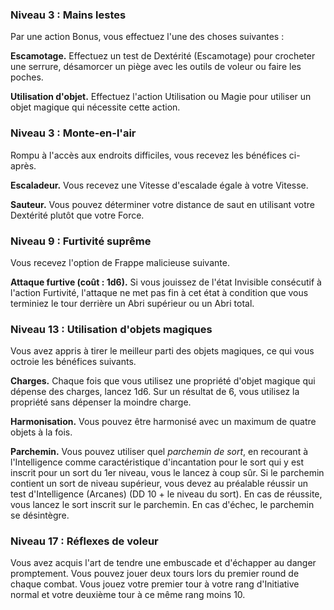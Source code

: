 
### Niveau 3 : Mains lestes

Par une action Bonus, vous effectuez l'une des choses suivantes :

**Escamotage.** Effectuez un test de Dextérité (Escamotage) pour crocheter une serrure, désamorcer un piège avec les outils de voleur ou faire les poches.

**Utilisation d'objet.** Effectuez l'action Utilisation ou Magie pour utiliser un objet magique qui nécessite cette action.

### Niveau 3 : Monte-en-l'air

Rompu à l'accès aux endroits difficiles, vous recevez les bénéfices ci-après.

**Escaladeur.** Vous recevez une Vitesse d'escalade égale à votre Vitesse.

**Sauteur.** Vous pouvez déterminer votre distance de saut en utilisant votre Dextérité plutôt que votre Force.

### Niveau 9 : Furtivité suprême

Vous recevez l'option de Frappe malicieuse suivante.

**Attaque furtive (coût : 1d6).** Si vous jouissez de l'état Invisible consécutif à l'action Furtivité, l'attaque ne met pas fin à cet état à condition que vous terminiez le tour derrière un Abri supérieur ou un Abri total.

### Niveau 13 : Utilisation d'objets magiques

Vous avez appris à tirer le meilleur parti des objets magiques, ce qui vous octroie les bénéfices suivants.

**Charges.** Chaque fois que vous utilisez une propriété d'objet magique qui dépense des charges, lancez 1d6. Sur un résultat de 6, vous utilisez la propriété sans dépenser la moindre charge.

**Harmonisation.** Vous pouvez être harmonisé avec un maximum de quatre objets à la fois.

**Parchemin.** Vous pouvez utiliser quel _parchemin de sort_, en recourant à l'Intelligence comme caractéristique d'incantation pour le sort qui y est inscrit pour un sort du 1er niveau, vous le lancez à coup sûr. Si le parchemin contient un sort de niveau supérieur, vous devez au préalable réussir un test d'Intelligence (Arcanes) (DD 10 + le niveau du sort). En cas de réussite, vous lancez le sort inscrit sur le parchemin. En cas d'échec, le parchemin se désintègre.

### Niveau 17 : Réflexes de voleur

Vous avez acquis l'art de tendre une embuscade et d'échapper au danger promptement. Vous pouvez jouer deux tours lors du premier round de chaque combat. Vous jouez votre premier tour à votre rang d'Initiative normal et votre deuxième tour à ce même rang moins 10.


